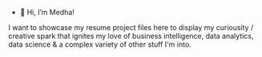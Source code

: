 - 👋 Hi, I’m Medha!

I want to showcase my resume project files here to display my curiousity / creative spark that ignites my love of business intelligence, data analytics, data science & a complex variety of other stuff I'm into.

<!---
5823wdnrlynw/5823wdnrlynw is a ✨ special ✨ repository because its `README.md` (this file) appears on your GitHub profile.
You can click the Preview link to take a look at your changes.
--->
